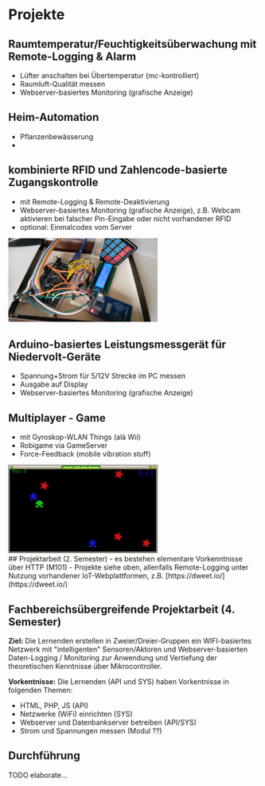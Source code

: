 # Projekte

## Raumtemperatur/Feuchtigkeitsüberwachung mit Remote-Logging & Alarm
- Lüfter anschalten bei Übertemperatur (mc-kontrolliert)
- Raumluft-Qualität messen
- Webserver-basiertes Monitoring (grafische Anzeige) 

## Heim-Automation
- Pflanzenbewässerung
- 
	
## kombinierte RFID und Zahlencode-basierte Zugangskontrolle 

- mit Remote-Logging & Remote-Deaktivierung
- Webserver-basiertes Monitoring (grafische Anzeige), z.B. Webcam aktivieren bei falscher Pin-Eingabe oder nicht vorhandener RFID
- optional: Einmalcodes vom Server

<img src="img/title.jpg"  style="max-width: 300px;"/>

## Arduino-basiertes Leistungsmessgerät für Niedervolt-Geräte

- Spannung+Strom für 5/12V Strecke im PC messen
- Ausgabe auf Display
- Webserver-basiertes Monitoring (grafische Anzeige) 

## Multiplayer - Game 
- mit Gyroskop-WLAN Things (alà Wii)
- Robigame via GameServer 
- Force-Feedback (mobile vibration stuff)

<img src="img/robigame.png" style="max-width: 300px;"/>

<div class="wiss">
## Projektarbeit (2. Semester)
- es bestehen elementare Vorkenntnisse über HTTP (M101)
- Projekte siehe oben, allenfalls Remote-Logging unter Nutzung vorhandener IoT-Webplattformen, z.B. [https://dweet.io/](https://dweet.io/)

## Fachbereichsübergreifende Projektarbeit (4. Semester)

**Ziel:** Die Lernenden erstellen in Zweier/Dreier-Gruppen ein WIFI-basiertes Netzwerk mit "intelligenten" 
Sensoren/Aktoren und Webserver-basierten Daten-Logging / Monitoring zur Anwendung und Vertiefung der theoretischen Kenntnisse über Mikrocontroller.


**Vorkentnisse:** Die Lernenden (API und SYS) haben Vorkentnisse in folgenden Themen:

- HTML, PHP, JS (API)
- Netzwerke (WiFi) einrichten (SYS)
- Webserver und Datenbankserver betreiben (API/SYS)
- Strom und Spannungen messen (Modul ??)
</div>

## Durchführung

TODO elaborate...
